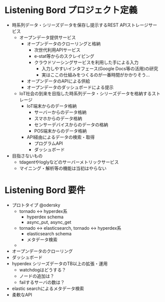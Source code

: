 # Listening Bord プロジェクト定義
- 時系列データ・シリーズデータを保存し提示するREST APIストレージサービス
	- オープンデータ提供サービス
		- オープンデータのクローリングと格納
			- 次世代利用APIサービス
			- e-stat等からのスクレイピング
			- クラウドソーシングサービスを利用した手による入力
				- 入力しやすいインタフェース(Google Docs等の活用)の研究
				- 実はここの仕組みをつくるのが一番時間がかかりそう…
		- オープンデータのAPIによる供給
		- オープンデータのダッシュボードによる提示
	- IoT社会の到来を目指した時系列データ・シリーズデータを格納するストレージ
		- IoT端末からのデータ格納
			- サーバーからのデータ格納
			- スマホからのデータ格納
			- センサーデバイスからのデータの格納
			- POS端末からのデータ格納
		- API経由によるデータの検索・取得
			- プログラムAPI
			- ダッシュボード
- 目指さないもの
	- tdagentやloglyなどのサーバーメトリックサービス
	- マイニング・解析等の機能は当初はやらない

# Listening Bord 要件
- プロトタイプ @odersky
	- tornado <-> hyperdex系
		- hyperdex schema
		- async_put, async_get
	- tornado <-> elasticsearch, tornado <-> hyperdex系
		- elasticsearch schema
		- メタデータ検索
	- 
- オープンデータのクローリング
- ダッシュボード
- hyperdex シリーズデータのTB以上の拡張・運用
	- watchdogはどうする？
	- ノードの追加は？
	- failするサーバの数は？ 
- elastic searchによるメタデータ検索
- 柔軟なAPI